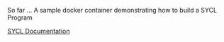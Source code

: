 
So far ... 
A sample docker container demonstrating how to build a SYCL Program

[SYCL Documentation](https://uxlfoundation.github.io/oneDPL/index.html)

